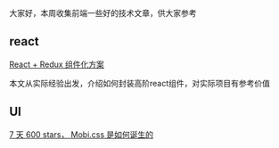 
大家好，本周收集前端一些好的技术文章，供大家参考

## react


[React + Redux 组件化方案](http://imweb.io/topic/57c531bc6227a4f55a8872c2)

本文从实际经验出发，介绍如何封装高阶react组件，对实际项目有参考价值



## UI 

[7 天 600 stars， Mobi.css 是如何诞生的](https://www.v2ex.com/t/304129)
